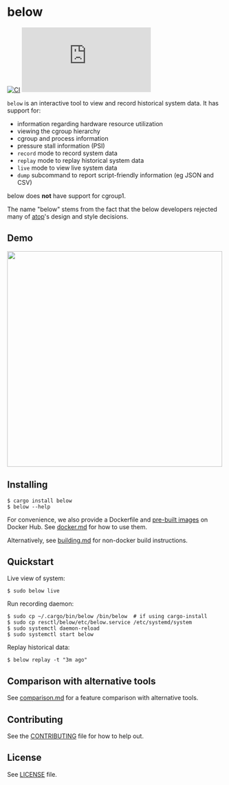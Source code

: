 # below

[![CI](https://github.com/facebookincubator/below/workflows/CI/badge.svg)](https://github.com/facebookincubator/below/actions?query=workflow%3ACI+branch%3Amaster+)
[![Matrix chat](https://img.shields.io/matrix/below:matrix.org)](https://matrix.to/#/!SrWxtbLuRUMrDbftgA:matrix.org?via=matrix.org)

`below` is an interactive tool to view and record historical system data. It
has support for:

* information regarding hardware resource utilization
* viewing the cgroup hierarchy
* cgroup and process information
* pressure stall information (PSI)
* `record` mode to record system data
* `replay` mode to replay historical system data
* `live` mode to view live system data
* `dump` subcommand to report script-friendly information (eg JSON and CSV)

below does **not** have support for cgroup1.

The name "below" stems from the fact that the below developers rejected many
of [atop](https://linux.die.net/man/1/atop)'s design and style decisions.

## Demo

<a href="https://asciinema.org/a/355506">
<img src="https://asciinema.org/a/355506.svg" width="500">
</a>

## Installing

```shell
$ cargo install below
$ below --help
```

For convenience, we also provide a Dockerfile and
[pre-built images](https://hub.docker.com/r/below/below) on Docker Hub.
See [docker.md](resctl/below/docs/docker.md) for how to use them.

Alternatively, see [building.md](resctl/below/docs/building.md) for non-docker
build instructions.

## Quickstart

Live view of system:

```shell
$ sudo below live
```

Run recording daemon:

```shell
$ sudo cp ~/.cargo/bin/below /bin/below  # if using cargo-install
$ sudo cp resctl/below/etc/below.service /etc/systemd/system
$ sudo systemctl daemon-reload
$ sudo systemctl start below
```

Replay historical data:

```shell
$ below replay -t "3m ago"
```

## Comparison with alternative tools

See [comparison.md](resctl/below/docs/comparison.md) for a feature comparison
with alternative tools.

## Contributing

See the [CONTRIBUTING](CONTRIBUTING.md) file for how to help out.

## License

See [LICENSE](LICENSE) file.
